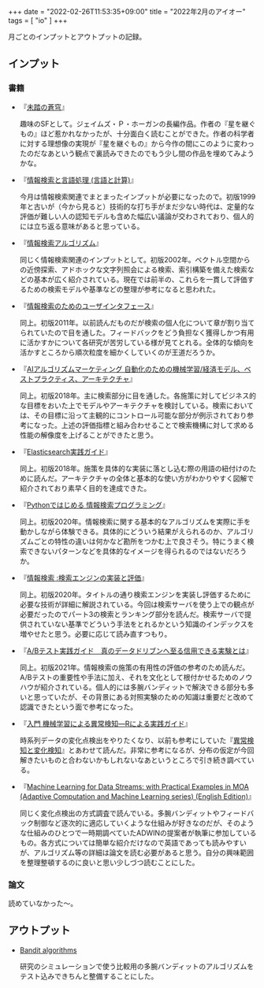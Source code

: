 +++
date = "2022-02-26T11:53:35+09:00"
title = "2022年2月のアイオー"
tags = [ "io" ]
+++

月ごとのインプットとアウトプットの記録。

## インプット

### 書籍

- 『[未踏の蒼穹](https://amzn.to/3sok7MY)』

    趣味のSFとして。ジェイムズ・Ｐ・ホーガンの長編作品。作者の『星を継ぐもの』ほど惹かれなかったが、十分面白く読むことができた。作者の科学者に対する理想像の実現が『星を継ぐもの』から今作の間にこのように変わったのだなあという観点で裏読みできたのでもう少し間の作品を埋めてみようかな。

- 『[情報検索と言語処理 (言語と計算)](https://amzn.to/3LZAxTL)』

    今月は情報検索関連でまとまったインプットが必要になったので。初版1999年と古いが（今から見ると）技術的な打ち手がまだ少ない時代は、定量的な評価が難しい人の認知モデルも含めた幅広い議論が交わされており、個人的には立ち返る意味があると思っている。

- 『[情報検索アルゴリズム](https://amzn.to/3M11yGd)』

    同じく情報検索関連のインプットとして。初版2002年。ベクトル空間からの近傍探索、アドホックな文字列照会による検索、索引構築を備えた検索などの基本が広く紹介されている。現在では前半の、これらを一貫して評価するための検索モデルや基準などの整理が参考になると思われた。

- 『[情報検索のためのユーザインタフェース](https://amzn.to/3BUPj9v)』

    同上。初版2011年。以前読んだものだが検索の個人化について章が割り当てられていたので目を通した。フィードバックをどう負担なく獲得しかつ有用に活かすかについて各研究が苦労している様が見てとれる。全体的な傾向を活かすところから順次粒度を細かくしていくのが王道だろうか。

- 『[AIアルゴリズムマーケティング 自動化のための機械学習/経済モデル、ベストプラクティス、アーキテクチャ](https://amzn.to/33W6I5e)』

    同上。初版2018年。主に検索部分に目を通した。各施策に対してビジネス的な目標をおいた上でモデルやアーキテクチャを検討している。検索においては、その目標に沿って主観的にコントロール可能な部分が例示されており参考になった。上述の評価指標と組み合わせることで検索機構に対して求める性能の解像度を上げることができたと思う。

- 『[Elasticsearch実践ガイド](https://amzn.to/33RIPLZ)』

    同上。初版2018年。施策を具体的な実装に落とし込む際の用語の紐付けのために読んだ。アーキテクチャの全体と基本的な使い方がわかりやすく図解で紹介されており素早く目的を達成できた。

- 『[Pythonではじめる 情報検索プログラミング](https://amzn.to/3hgxvMA)』

    同上。初版2020年。情報検索に関する基本的なアルゴリズムを実際に手を動かしながら体験できる。具体的にどういう結果がえられるのか、アルゴリズムごとの特性の違いは何かなど勘所をつかむ上で良さそう。特にうまく検索できないパターンなどを具体的なイメージを得られるのではないだろうか。

- 『[情報検索 :検索エンジンの実装と評価](https://amzn.to/3Ho8OIw)』

    同上。初版2020年。タイトルの通り検索エンジンを実装し評価するために必要な技術が詳細に解説されている。今回は検索サーバを使う上での観点が必要だったのでパート3の検索とランキング部分を読んだ。検索サーバで提供されていない基準でどういう手法をとれるかという知識のインデックスを増やせたと思う。必要に応じて読み直すつもり。

- 『[A/Bテスト実践ガイド　真のデータドリブンへ至る信用できる実験とは](https://amzn.to/35bOoFF)』

    同上。初版2021年。情報検索の施策の有用性の評価の参考のため読んだ。A/Bテストの重要性や手法に加え、それを文化として根付かせるためのノウハウが紹介されている。個人的には多腕バンディットで解決できる部分も多いと思っていたが、その背景にある対照実験のための知識は重要だと改めて認識できたという面で参考になった。

- 『[入門 機械学習による異常検知―Rによる実践ガイド](https://amzn.to/3BThXI8)』

    時系列データの変化点検出をやりたくなり、以前も参考にしていた『[異常検知と変化検知](https://amzn.to/3BQL132)』とあわせて読んだ。非常に参考になるが、分布の仮定が今回解きたいものと合わないかもしれないなあというところで引き続き調べている。

- 『[Machine Learning for Data Streams: with Practical Examples in MOA (Adaptive Computation and Machine Learning series) (English Edition)](https://amzn.to/3hieMQH)』

    同じく変化点検出の方式調査で読んでいる。多腕バンディットやフィードバック制御など逐次的に適応していくような仕組みが好きなのだが、そのような仕組みのひとつで一時期調べていたADWINの提案者が執筆に参加しているもの。各方式については簡単な紹介だけなので英語であっても読みやすいが、アルゴリズム等の詳細は論文を読む必要があると思う。自分の興味範囲を整理整頓するのに良いと思い少しづつ読むことにした。

### 論文

読めていなかった〜。

## アウトプット

- [Bandit algorithms](https://github.com/monochromegane/banditalgorithms)

    研究のシミュレーションで使う比較用の多腕バンディットのアルゴリズムをテスト込みできちんと整備することにした。

